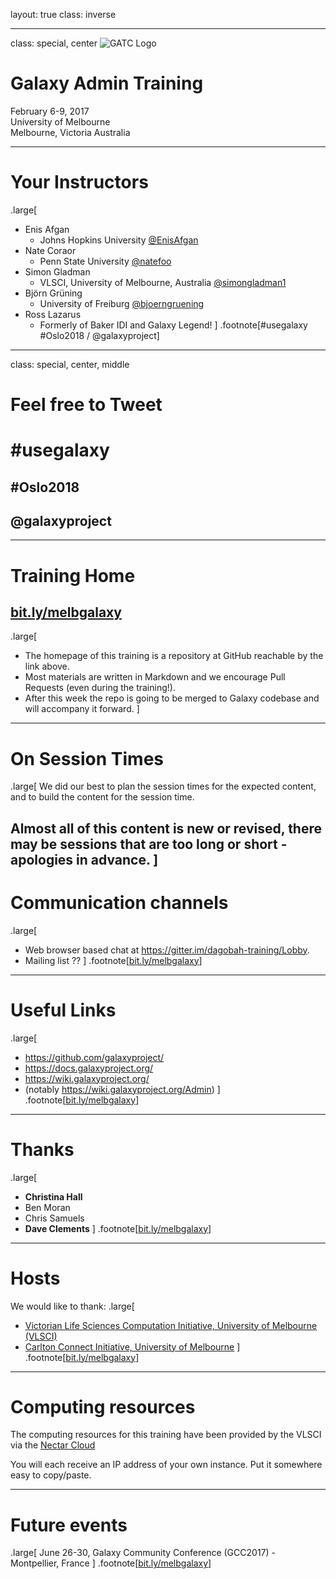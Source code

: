 layout: true
class: inverse

---
class: special, center
![GATC Logo](../shared-images/gatc2017_logo.png)

# Galaxy Admin Training
February 6-9, 2017  
University of Melbourne  
Melbourne, Victoria
Australia

---
# Your Instructors
.large[
- Enis Afgan
  - Johns Hopkins University [@EnisAfgan](https://twitter.com/EnisAfgan)
- Nate Coraor
  - Penn State University [@natefoo](https://twitter.com/natefoo)
- Simon Gladman 
  - VLSCI, University of Melbourne, Australia [@simongladman1](https://twitter.com/simongladman1)
- Björn Grüning 
  -  University of Freiburg [@bjoerngruening](https://twitter.com/bjoerngruening)
- Ross Lazarus
  -  Formerly of Baker IDI and Galaxy Legend!
]
.footnote[\#usegalaxy \#Oslo2018 / @galaxyproject]

---
class: special, center, middle
# Feel free to Tweet

# \#usegalaxy
## \#Oslo2018  
## @galaxyproject

---
# Training Home

## [bit.ly/melbgalaxy](https://bit.ly/melbgalaxy)
.large[
* The homepage of this training is a repository at GitHub reachable by the link above.
* Most materials are written in Markdown and we encourage Pull Requests (even during the training!).
* After this week the repo is going to be merged to Galaxy codebase and will accompany it forward.
]
---
# On Session Times
.large[
We did our best to plan the session times for the expected content, and to build the content for the session time.

Almost all of this content is new or revised, there may be sessions that are too long or short - apologies in advance.
]
---
# Communication channels
.large[
* Web browser based chat at https://gitter.im/dagobah-training/Lobby.
* Mailing list ??
]
.footnote[[bit.ly/melbgalaxy](https://bit.ly/melbgalaxy)]

---
# Useful Links
.large[
- https://github.com/galaxyproject/
- https://docs.galaxyproject.org/
- https://wiki.galaxyproject.org/ 
- (notably https://wiki.galaxyproject.org/Admin)
]
.footnote[[bit.ly/melbgalaxy](https://bit.ly/melbgalaxy)]

---
# Thanks
.large[
- **Christina Hall**
- Ben Moran
- Chris Samuels
- **Dave Clements**
]
.footnote[[bit.ly/melbgalaxy](https://bit.ly/melbgalaxy)]

---
# Hosts

We would like to thank:
.large[
- [Victorian Life Sciences Computation Initiative, University of Melbourne (VLSCI)](http://vlsci.org.au/)
- [Carlton Connect Initiative, University of Melbourne](https://www.carltonconnect.com.au/)
]
.footnote[[bit.ly/melbgalaxy](https://bit.ly/melbgalaxy)]

---
# Computing resources

The computing resources for this training have been provided by the VLSCI via the [Nectar Cloud](https://nectar.org.au/research-cloud/)

You will each receive an IP address of your own instance. Put it somewhere easy to copy/paste.

---
# Future events
.large[
June 26-30, Galaxy Community Conference (GCC2017) - Montpellier, France
]
.footnote[[bit.ly/melbgalaxy](https://bit.ly/melbgalaxy)]
